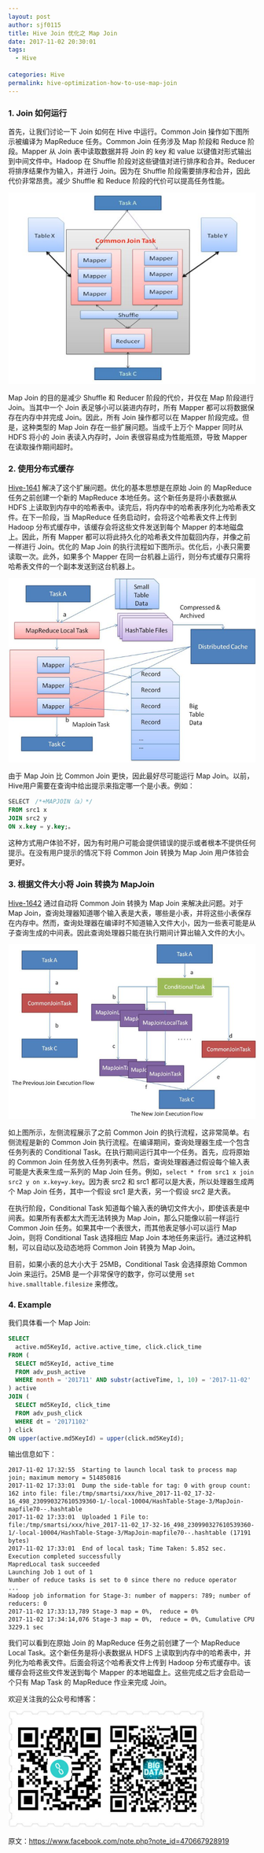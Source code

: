 ```yaml
---
layout: post
author: sjf0115
title: Hive Join 优化之 Map Join
date: 2017-11-02 20:30:01
tags:
  - Hive

categories: Hive
permalink: hive-optimization-how-to-use-map-join
---
```


### 1. Join 如何运行

首先，让我们讨论一下 Join 如何在 Hive 中运行。Common Join 操作如下图所示被编译为 MapReduce 任务。Common Join 任务涉及 Map 阶段和 Reduce 阶段。Mapper 从 Join 表中读取数据并将 Join 的 key 和 value 以键值对形式输出到中间文件中。Hadoop 在 Shuffle 阶段对这些键值对进行排序和合并。Reducer 将排序结果作为输入，并进行 Join。因为在 Shuffle 阶段需要排序和合并，因此代价非常昂贵。减少 Shuffle 和 Reduce 阶段的代价可以提高任务性能。

![](https://github.com/sjf0115/ImageBucket/blob/main/Hive/hive-optimization-how-to-use-map-join-1.jpg?raw=true)

Map Join 的目的是减少 Shuffle 和 Reducer 阶段的代价，并仅在 Map 阶段进行 Join。当其中一个 Join 表足够小可以装进内存时，所有 Mapper 都可以将数据保存在内存中并完成 Join。因此，所有 Join 操作都可以在 Mapper 阶段完成。但是，这种类型的 Map Join 存在一些扩展问题。当成千上万个 Mapper 同时从 HDFS 将小的 Join 表读入内存时，Join 表很容易成为性能瓶颈，导致 Mapper 在读取操作期间超时。

### 2. 使用分布式缓存

[Hive-1641](https://issues.apache.org/jira/browse/HIVE-1641) 解决了这个扩展问题。优化的基本思想是在原始 Join 的 MapReduce 任务之前创建一个新的 MapReduce 本地任务。这个新任务是将小表数据从 HDFS 上读取到内存中的哈希表中。读完后，将内存中的哈希表序列化为哈希表文件。在下一阶段，当 MapReduce 任务启动时，会将这个哈希表文件上传到 Hadoop 分布式缓存中，该缓存会将这些文件发送到每个 Mapper 的本地磁盘上。因此，所有 Mapper 都可以将此持久化的哈希表文件加载回内存，并像之前一样进行 Join。优化的 Map Join 的执行流程如下图所示。优化后，小表只需要读取一次。此外，如果多个 Mapper 在同一台机器上运行，则分布式缓存只需将哈希表文件的一个副本发送到这台机器上。

![](https://github.com/sjf0115/ImageBucket/blob/main/Hive/hive-optimization-how-to-use-map-join-2.jpg?raw=true)


由于 Map Join 比 Common Join 更快，因此最好尽可能运行 Map Join。以前，Hive用户需要在查询中给出提示来指定哪一个是小表。例如：
```sql
SELECT　/*+MAPJOIN（a）*/
FROM src1 x
JOIN src2 y
ON x.key = y.key;。
```
这种方式用户体验不好，因为有时用户可能会提供错误的提示或者根本不提供任何提示。在没有用户提示的情况下将 Common Join 转换为 Map Join 用户体验会更好。

### 3. 根据文件大小将 Join 转换为 MapJoin

[Hive-1642](https://issues.apache.org/jira/browse/HIVE-1642) 通过自动将 Common Join 转换为 Map Join 来解决此问题。对于 Map Join，查询处理器知道哪个输入表是大表，哪些是小表，并将这些小表保存在内存中。然而，查询处理器在编译时不知道输入文件大小，因为一些表可能是从子查询生成的中间表。因此查询处理器只能在执行期间计算出输入文件的大小。

![](https://github.com/sjf0115/ImageBucket/blob/main/Hive/hive-optimization-how-to-use-map-join-3.jpg?raw=true)

如上图所示，左侧流程展示了之前 Common Join 的执行流程，这非常简单。右侧流程是新的 Common Join 执行流程。在编译期间，查询处理器生成一个包含任务列表的 Conditional Task。在执行期间运行其中一个任务。首先，应将原始的 Common Join 任务放入任务列表中。然后，查询处理器通过假设每个输入表可能是大表来生成一系列的 Map Join 任务。例如，`select * from src1 x join src2 y on x.key=y.key`。因为表 src2 和 src1 都可以是大表，所以处理器生成两个 Map Join 任务，其中一个假设 src1 是大表，另一个假设 src2 是大表。

在执行阶段，Conditional Task 知道每个输入表的确切文件大小，即使该表是中间表。如果所有表都太大而无法转换为 Map Join，那么只能像以前一样运行 Common Join 任务。如果其中一个表很大，而其他表足够小可以运行 Map Join，则将 Conditional Task 选择相应 Map Join 本地任务来运行。通过这种机制，可以自动以及动态地将 Common Join 转换为 Map Join。

目前，如果小表的总大小大于 25MB，Conditional Task 会选择原始 Common Join 来运行。25MB 是一个非常保守的数字，你可以使用 `set hive.smalltable.filesize` 来修改。

### 4. Example

我们具体看一个 Map Join:
```sql
SELECT
  active.md5KeyId, active.active_time, click.click_time
FROM (
  SELECT md5KeyId, active_time
  FROM adv_push_active
  WHERE month = '201711' AND substr(activeTime, 1, 10) = '2017-11-02'
) active
JOIN (
  SELECT md5KeyId, click_time
  FROM adv_push_click
  WHERE dt = '20171102'
) click
ON upper(active.md5KeyId) = upper(click.md5KeyId);
```
输出信息如下：
```
2017-11-02 17:32:55  Starting to launch local task to process map join; maximum memory = 514850816
2017-11-02 17:33:01  Dump the side-table for tag: 0 with group count: 162 into file: file:/tmp/smartsi/xxx/hive_2017-11-02_17-32-16_498_230990327610539360-1/-local-10004/HashTable-Stage-3/MapJoin-mapfile70--.hashtable
2017-11-02 17:33:01  Uploaded 1 File to: file:/tmp/smartsi/xxx/hive_2017-11-02_17-32-16_498_230990327610539360-1/-local-10004/HashTable-Stage-3/MapJoin-mapfile70--.hashtable (17191 bytes)
2017-11-02 17:33:01  End of local task; Time Taken: 5.852 sec.
Execution completed successfully
MapredLocal task succeeded
Launching Job 1 out of 1
Number of reduce tasks is set to 0 since there no reduce operator
...
Hadoop job information for Stage-3: number of mappers: 789; number of reducers: 0
2017-11-02 17:33:13,789 Stage-3 map = 0%,  reduce = 0%
2017-11-02 17:34:14,076 Stage-3 map = 0%,  reduce = 0%, Cumulative CPU 3229.1 sec
```
我们可以看到在原始 Join 的 MapReduce 任务之前创建了一个 MapReduce Local Task。这个新任务是将小表数据从 HDFS 上读取到内存中的哈希表中，并列化为哈希表文件。后面会将这个哈希表文件上传到 Hadoop 分布式缓存中。该缓存会将这些文件发送到每个 Mapper 的本地磁盘上。这些完成之后才会启动一个只有 Map Task 的 MapReduce 作业来完成 Join。

欢迎关注我的公众号和博客：

![](https://github.com/sjf0115/ImageBucket/blob/main/Other/smartsi.jpg?raw=true)

原文：https://www.facebook.com/note.php?note_id=470667928919
